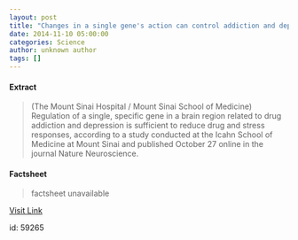 ```yaml
---
layout: post
title: "Changes in a single gene's action can control addiction and depression-related behaviors"
date: 2014-11-10 05:00:00
categories: Science
author: unknown author
tags: []
---
```



#### Extract
>(The Mount Sinai Hospital / Mount Sinai School of Medicine) Regulation of a single, specific gene in a brain region related to drug addiction and depression is sufficient to reduce drug and stress responses, according to a study conducted at the Icahn School of Medicine at Mount Sinai and published October 27 online in the journal Nature Neuroscience.

#### Factsheet
>factsheet unavailable

[Visit Link](http://www.eurekalert.org/pub_releases/2014-11/tmsh-cia111014.php)

id:   59265
